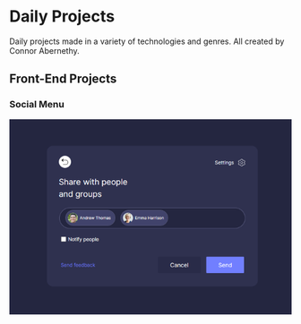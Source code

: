 # Daily Projects
Daily projects made in a variety of technologies and genres. All created by Connor Abernethy.

## Front-End Projects

### Social Menu
![img](./public/SocialMenu.PNG)
